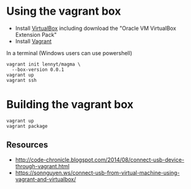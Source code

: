 # Using the vagrant box
* Install [VirtualBox](https://www.virtualbox.org/wiki/Downloads) including download the "Oracle VM VirtualBox Extension Pack"
* Install [Vagrant](https://www.vagrantup.com/downloads.html)

In a terminal (Windows users can use powershell)
```
vagrant init lennyt/magma \
  --box-version 0.0.1
vagrant up
vagrant ssh
```

# Building the vagrant box

```
vagrant up
vagrant package
```

## Resources
* http://code-chronicle.blogspot.com/2014/08/connect-usb-device-through-vagrant.html
* https://sonnguyen.ws/connect-usb-from-virtual-machine-using-vagrant-and-virtualbox/
